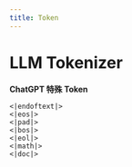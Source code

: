 ```yaml
---
title: Token
---
```


# LLM Tokenizer

**ChatGPT 特殊 Token**

```
<|endoftext|>
<|eos|>
<|pad|>
<|bos|>
<|eol|>
<|math|>
<|doc|>
```
